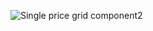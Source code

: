 ![Single price grid component2](https://github.com/Meetkamal256/Frontend-Mentor-Challenges/assets/104779844/e2434915-1d9b-4dab-aab3-d44ca2e83da9)